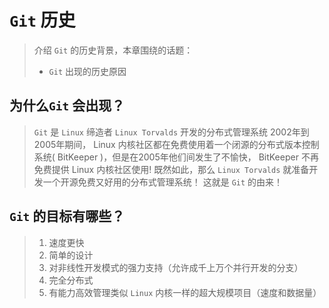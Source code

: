 # `Git` 历史

> 介绍 `Git` 的历史背景，本章围绕的话题：
>
> -   `Git` 出现的历史原因

## 为什么`Git` 会出现？

> `Git` 是 `Linux` 缔造者 `Linux Torvalds` 开发的分布式管理系统
> 2002年到2005年期间， Linux 内核社区都在免费使用着一个闭源的分布式版本控制系统( BitKeeper )，但是在2005年他们间发生了不愉快， BitKeeper 不再免费提供 Linux 内核社区使用!
> 既然如此，那么 `Linux Torvalds` 就准备开发一个开源免费又好用的分布式管理系统！ 这就是 `Git` 的由来！

## `Git` 的目标有哪些？

> 1.  速度更快
> 2.  简单的设计
> 3.  对非线性开发模式的强力支持（允许成千上万个并行开发的分支）
> 4.  完全分布式
> 5.  有能力高效管理类似 `Linux` 内核一样的超大规模项目（速度和数据量）
